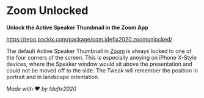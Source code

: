 # Zoom Unlocked

**Unlock the Active Speaker Thumbnail in the Zoom App**

https://repo.packix.com/package/com.idefix2020.zoomunlocked/

The default Active Speaker Thumbnail in [Zoom](https://zoom.us) is always locked to one of the four corners of the screen. This is especially anoying on iPhone X-Style devices, where the Speaker window would sit above the presentation and could not be moved off to the side. The Tweak will remember the position in portrait and in landscape orientation.

*Made with ❤️ by Idefix2020*
